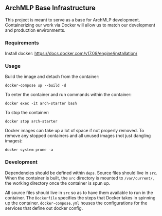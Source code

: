 ## ArchMLP Base Infrastructure

This project is meant to serve as a base for ArchMLP development. Containerizing our work via Docker will allow us to match our development and production environments. 

### Requirements
Install docker: https://docs.docker.com/v17.09/engine/installation/

### Usage
Build the image and detach from the container: 
```
docker-compose up --build -d
```

To enter the container and run commands within the container: 
```
docker exec -it arch-starter bash
```

To stop the container: 
```
docker stop arch-starter
```

Docker images can take up a lot of space if not properly removed. To remove any stopped containers and all unused images (not just dangling images):
```
docker system prune -a
```

### Development 
Dependencies should be defined within `deps`. Source files should live in `src`. When the container is built, the `src` directory is mounted to `/var/current/`, the working directory once the container is spun up. 

All source files should live in `src` so as to have them available to run in the container. The `Dockerfile` specifies the steps that Docker takes in spinning up the container. `docker-compose.yml` houses the configurations for the services that define out docker config. 